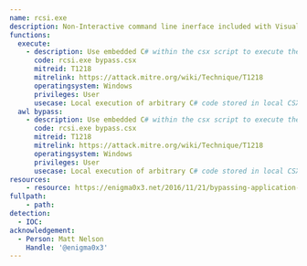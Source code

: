 ```yaml
---
name: rcsi.exe
description: Non-Interactive command line inerface included with Visual Studio.
functions:
  execute:
    - description: Use embedded C# within the csx script to execute the code.
      code: rcsi.exe bypass.csx
      mitreid: T1218
      mitrelink: https://attack.mitre.org/wiki/Technique/T1218
      operatingsystem: Windows
      privileges: User
      usecase: Local execution of arbitrary C# code stored in local CSX file.
  awl bypass:
    - description: Use embedded C# within the csx script to execute the code.
      code: rcsi.exe bypass.csx
      mitreid: T1218
      mitrelink: https://attack.mitre.org/wiki/Technique/T1218
      operatingsystem: Windows
      privileges: User
      usecase: Local execution of arbitrary C# code stored in local CSX file.
resources:
    - resource: https://enigma0x3.net/2016/11/21/bypassing-application-whitelisting-by-using-rcsi-exe/
fullpath:
    - path: 
detection:
  - IOC: 
acknowledgement:
  - Person: Matt Nelson
    Handle: '@enigma0x3'
---
```

